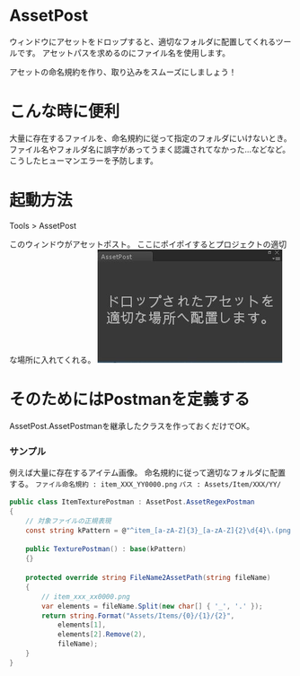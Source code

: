 # AssetPost
ウィンドウにアセットをドロップすると、適切なフォルダに配置してくれるツールです。
アセットパスを求めるのにファイル名を使用します。

アセットの命名規約を作り、取り込みをスムーズにしましょう！


# こんな時に便利
大量に存在するファイルを、命名規約に従って指定のフォルダにいけないとき。
ファイル名やフォルダ名に誤字があってうまく認識されてなかった…などなど。
こうしたヒューマンエラーを予防します。


# 起動方法

Tools > AssetPost

このウィンドウがアセットポスト。
ここにポイポイするとプロジェクトの適切な場所に入れてくれる。
![AssetPostイメージ](./Readme_files/assetpost_image.jpg "image")


# そのためにはPostmanを定義する

AssetPost.AssetPostmanを継承したクラスを作っておくだけでOK。

### サンプル
例えば大量に存在するアイテム画像。
命名規約に従って適切なフォルダに配置する。
`ファイル命名規約 : item_XXX_YY0000.png`
`パス : Assets/Item/XXX/YY/ `

```C#
public class ItemTexturePostman : AssetPost.AssetRegexPostman
{
	// 対象ファイルの正規表現
	const string kPattern = @"^item_[a-zA-Z]{3}_[a-zA-Z]{2}\d{4}\.(png|PNG|jpg|JPG)$";
	
	public TexturePostman() : base(kPattern)
	{}

	protected override string FileName2AssetPath(string fileName)
	{
		// item_xxx_xx0000.png
		var elements = fileName.Split(new char[] { '_', '.' });
		return string.Format("Assets/Items/{0}/{1}/{2}",
			elements[1],
			elements[2].Remove(2),
			fileName);
	}
}
```

